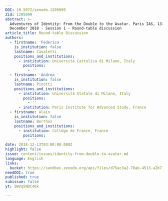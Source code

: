 ```yaml
---
DOI: 10.5072/zenodo.1205099
Zid: 1205099
abstract: >-
  Adventures of Identity: From the Double to the Avatar. Paris IAS, 13-14
  December 2018 - Session 1 - Round-table discussion
article_title: Round-table Discussion
authors:
  - firstname: 'Federica '
    is_institution: false
    lastname: Cavaletti
    positions_and_institutions:
      - institution: Università Cattolica di Milano, Italy
        positions:
          - ''
  - firstname: 'Andrea '
    is_institution: false
    lastname: Pinotti
    positions_and_institutions:
      - institution: Università Statale di Milano, Italy
        positions:
          - ''
      - institution: Paris Institute for Advanced Study, France
  - firstname: Alain
    is_institution: false
    lastname: Berthoz
    positions_and_institutions:
      - institution: Collège de France, France
        positions:
          - ''
date: 2018-12-13T03:00:00.000Z
highlight: false
issue: content/issues/identity-from-double-to-avatar.md
language: English
links:
  bucket: https://sandbox.zenodo.org/api/files/d75ac3a2-78ab-4513-a2b7-f3ec2d32a193
needDOI: true
published: true
subissue: false
yt: 5WVqSNDC46k

---
```









<Youtube yt="5WVqSNDC46k" caption="Round-table Discussion"></Youtube>